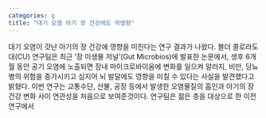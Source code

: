 ```yaml
---
categories: g
title: "대기 오염 아기 장 건강에도 악영향"
---
```

대기 오염이 갓난 아기의 장 건강에 영향을 미친다는 연구 결과가 나왔다. 볼더 콜로라도대(CU) 연구팀은 최근 ‘장 미생물 저널’(Gut Microbios)에 발표한 논문에서, 생후 6개월 동안 공기 오염에 노출되면 장내 마이크로바이옴에 변화를 일으켜 알러지, 비만, 당뇨병의 위험을 증가시키고 심지어 뇌 발달에도 영향을 미칠 수 있다는 사실을 발견했다고 밝혔다. 이번 연구는 교통수단, 산불, 공장 등에서 발생한 오염물질의 흡인과 아기의 장 건강 변화 사이 연관성을 처음으로 보여준것이다. 연구팀은 젊은 층을 대상으로 한 이전 연구에서